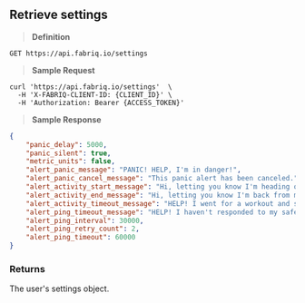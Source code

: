 ## Retrieve settings

> **Definition**

```text
GET https://api.fabriq.io/settings
```

> **Sample Request**

```shell
curl 'https://api.fabriq.io/settings'  \
  -H 'X-FABRIQ-CLIENT-ID: {CLIENT_ID}' \
  -H 'Authorization: Bearer {ACCESS_TOKEN}'
```

> **Sample Response**

```json
{
    "panic_delay": 5000,
    "panic_silent": true,
    "metric_units": false,
    "alert_panic_message": "PANIC! HELP, I'm in danger!",
    "alert_panic_cancel_message": "This panic alert has been canceled.",
    "alert_activity_start_message": "Hi, letting you know I'm heading out for my workout.",
    "alert_activity_end_message": "Hi, letting you know I'm back from my workout.",
    "alert_activity_timeout_message": "HELP! I went for a workout and should've been back by now!",
    "alert_ping_timeout_message": "HELP! I haven't responded to my safety check-in message!",
    "alert_ping_interval": 30000,
    "alert_ping_retry_count": 2,
    "alert_ping_timeout": 60000
}
```

### Returns
The user's settings object.
